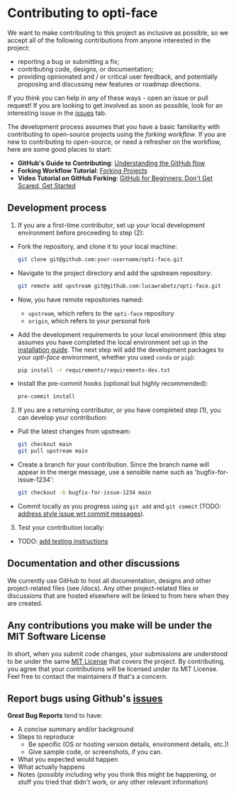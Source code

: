 # Contributing to opti-face
We want to make contributing to this project as inclusive as possible, so we accept all of the following contributions from anyone interested in the project:
- reporting a bug or submitting a fix;
- contributing code, designs, or documentation;
- providing opinionated and / or critical user feedback, and potentially proposing and discussing new features or roadmap directions.

If you think you can help in any of these ways - open an issue or pull request! If you are looking to get involved as soon as possible, look for an interesting issue in the [issues](https://github.com/lucawrabetz/opti-face/issues) tab.

The development process assumes that you have a basic familiarity with contributing to open-source projects using the *forking workflow*. If you are new to contributing to open-source, or need a refresher on the workflow, here are some good places to start:
- **GitHub's Guide to Contributing**: [Understanding the GitHub flow](https://guides.github.com/introduction/flow/)
- **Forking Workflow Tutorial**: [Forking Projects](https://guides.github.com/activities/forking/)
- **Video Tutorial on GitHub Forking**: [GitHub for Beginners: Don't Get Scared, Get Started](https://www.youtube.com/watch?v=0fKg7e37bQE)

## Development process
1. If you are a first-time contributor, set up your local development environment before proceeding to step (2):
- Fork the repository, and clone it to your local machine:
    ```bash
    git clone git@github.com:your-username/opti-face.git
    ```
- Navigate to the project directory and add the upstream repository:
    ```bash
    git remote add upstream git@github.com:lucawrabetz/opti-face.git
    ```
- Now, you have remote repositories named:
    - `upstream`, which refers to the `opti-face` repository
    - `origin`, which refers to your personal fork

- Add the development requirements to your local environment (this step assumes you have completed the local environment set up in the [installation guide](../README.md). The next step will add the development packages to your *opti-face* environment, whether you used `conda` or `pip`):
    ```bash
    pip install -r requirements/requirements-dev.txt
    ```

- Install the pre-commit hooks (optional but highly recommended):
    ```bash
    pre-commit install
    ```

2. If you are a returning contributor, or you have completed step (1), you can develop your contribution:
- Pull the latest changes from upstream:
    ```bash
    git checkout main
    git pull upstream main
    ```

- Create a branch for your contribution. Since the branch name will appear in the merge message, use a sensible name such as 'bugfix-for-issue-1234':
    ```bash
    git checkout -b bugfix-for-issue-1234 main
    ```

- Commit locally as you progress using `git add` and `git commit` (TODO: [address style issue wrt commit messages](https://github.com/lucawrabetz/opti-face/issues/4)).

3. Test your contribution locally:
- TODO: [add testing instructions](https://github.com/lucawrabetz/opti-face/issues/5)


## Documentation and other discussions
We currently use GitHub to host all documentation, designs and other project-related files (see /docs). Any other project-related files or discussions that are hosted elsewhere will be linked to from here when they are created.

## Any contributions you make will be under the MIT Software License
In short, when you submit code changes, your submissions are understood to be under the same [MIT License](../LICENSE) that covers the project. By contributing, you agree that your contributions will be licensed under its MIT License. Feel free to contact the maintainers if that's a concern.

## Report bugs using Github's [issues](https://github.com/lucawrabetz/opti-face/issues)

**Great Bug Reports** tend to have:
- A concise summary and/or background
- Steps to reproduce
  - Be specific (OS or hosting version details, environment details, etc.)!
  - Give sample code, or screenshots, if you can.
- What you expected would happen
- What actually happens
- Notes (possibly including why you think this might be happening, or stuff you tried that didn't work, or any other relevant information)
